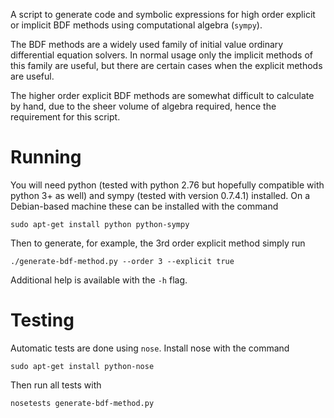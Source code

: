 
A script to generate code and symbolic expressions for high order explicit or implicit BDF methods using computational algebra (`sympy`).

The BDF methods are a widely used family of initial value ordinary
differential equation solvers. In normal usage only the implicit methods of
this family are useful, but there are certain cases when the explicit
methods are useful.

The higher order explicit BDF methods are somewhat difficult to calculate
by hand, due to the sheer volume of algebra required, hence the requirement
for this script.



Running
=========

You will need python (tested with python 2.76 but hopefully compatible with
python 3+ as well) and sympy (tested with version 0.7.4.1) installed. On a
Debian-based machine these can be installed with the command

    sudo apt-get install python python-sympy

Then to generate, for example, the 3rd order explicit method simply run

    ./generate-bdf-method.py --order 3 --explicit true

Additional help is available with the `-h` flag.


Testing
=======

Automatic tests are done using `nose`. Install nose with the command

    sudo apt-get install python-nose

Then run all tests with

    nosetests generate-bdf-method.py
